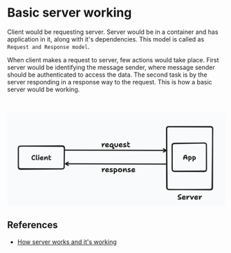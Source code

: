 # Basic server working

Client would be requesting server. Server would be in a container and has application in it, along with it's dependencies. This model is called as `Request and Response model`.

When client makes a request to server, few actions would take place. First server would be identifying the message sender, where message sender should be authenticated to access the data. The second task is by the server responding in a response way to the request. This is how a basic server would be working.

<br>

![Alt text](./resources/images/client-server.png)

## References

- [How server works and it's working](https://www.youtube.com/watch?v=V9K1l3OL-Iw)
